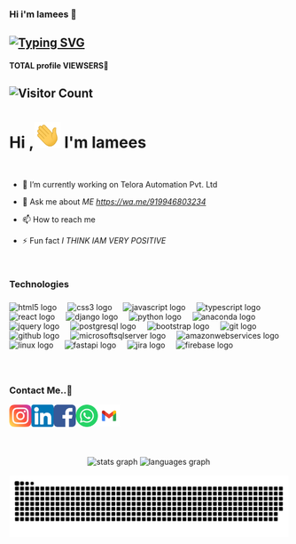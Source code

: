 

### Hi i'm lamees 👋

## [![Typing SVG](https://readme-typing-svg.herokuapp.com?font=Lemon+milk&color=F7000&lines=Hi...++im+lamees;Welcome+to+my+profile;full+stack+developer)](https://git.io/typing-svg)

#### TOTAL profile VIEWSERS📍
## ![Visitor Count](https://profile-counter.glitch.me/lamiiiizee/count.svg)


# Hi ,<a href="Hey"><img src="https://raw.githubusercontent.com/lamiiiizee/lamiiiizee/main/images/Hi.gif" width="48px"></a> I'm lamees

&nbsp;




- 🔭 I’m currently working on Telora Automation Pvt. Ltd

- 💬 Ask me about *ME* *https://wa.me/919946803234*

- 📫 How to reach me 

- ⚡ Fun fact *I THINK IAM VERY POSITIVE*




<br clear="left">


###

<h3 align="left">Technologies</h3>

###

<div align="left">
    <img src="https://cdn.jsdelivr.net/gh/devicons/devicon/icons/html5/html5-original.svg" height="40" alt="html5 logo"  />
  <img width="12" />
  <img src="https://cdn.jsdelivr.net/gh/devicons/devicon/icons/css3/css3-original.svg" height="40" alt="css3 logo"  />
  <img width="12" />
  <img src="https://cdn.jsdelivr.net/gh/devicons/devicon/icons/javascript/javascript-plain.svg" height="40" alt="javascript logo"  />
  <img width="12" />
  <img src="https://cdn.jsdelivr.net/gh/devicons/devicon/icons/typescript/typescript-plain.svg" height="40" alt="typescript logo"  />
  <img width="12" />
  <img src="https://cdn.jsdelivr.net/gh/devicons/devicon/icons/react/react-original.svg" height="40" alt="react logo"  />
  <img width="12" />
  <img src="https://cdn.jsdelivr.net/gh/devicons/devicon/icons/django/django-plain.svg" height="40" alt="django logo"  />
  <img width="12" />
  <img src="https://cdn.jsdelivr.net/gh/devicons/devicon/icons/python/python-original.svg" height="40" alt="python logo"  />
  <img width="12" />
  <img src="https://cdn.jsdelivr.net/gh/devicons/devicon/icons/anaconda/anaconda-original.svg" height="40" alt="anaconda logo"  />
  <img width="12" />
  <img src="https://cdn.jsdelivr.net/gh/devicons/devicon/icons/jquery/jquery-original.svg" height="40" alt="jquery logo"  />
  <img width="12" />
  <img src="https://cdn.jsdelivr.net/gh/devicons/devicon/icons/postgresql/postgresql-original.svg" height="40" alt="postgresql logo"  />
  <img width="12" />
  <img src="https://cdn.jsdelivr.net/gh/devicons/devicon/icons/bootstrap/bootstrap-original.svg" height="40" alt="bootstrap logo"  />
  <img width="12" />
  <img src="https://cdn.jsdelivr.net/gh/devicons/devicon/icons/git/git-original.svg" height="40" alt="git logo"  />
  <img width="12" />
  <img src="https://cdn.jsdelivr.net/gh/devicons/devicon/icons/github/github-original.svg" height="40" alt="github logo"  />
  <img width="12" />
  <img src="https://cdn.jsdelivr.net/gh/devicons/devicon/icons/microsoftsqlserver/microsoftsqlserver-plain.svg" height="40" alt="microsoftsqlserver logo"  />
  <img width="12" />
  <img src="https://cdn.jsdelivr.net/gh/devicons/devicon/icons/amazonwebservices/amazonwebservices-original.svg" height="40" alt="amazonwebservices logo"  />
  <img width="12" />
  <img src="https://cdn.jsdelivr.net/gh/devicons/devicon/icons/linux/linux-original.svg" height="40" alt="linux logo"  />
  <img width="12" />
  <img src="https://cdn.jsdelivr.net/gh/devicons/devicon/icons/fastapi/fastapi-original.svg" height="40" alt="fastapi logo"  />
  <img width="12" />
  <img src="https://cdn.jsdelivr.net/gh/devicons/devicon/icons/jira/jira-original.svg" height="40" alt="jira logo"  />
  <img width="12" />
  <img src="https://cdn.jsdelivr.net/gh/devicons/devicon/icons/firebase/firebase-plain.svg" height="40" alt="firebase logo"  />
</div>

###


<br clear="left">

###


<h3 align="left">Contact Me..🤙</h3>


[<img align="left" alt="Instagram" height="40px" width="40px" src="images/instagram.png" />](https://www.instagram.com/lamiiiizee/)
[<img align="left" alt="LinkedIn" height="40px" width="40px" src="images/linkedin.png" />](https://www.linkedin.com/in/muhammed-lamees-mv-4970ba260/)
[<img align="left" alt="Facebook" height="40px" width="40px" src="images/facebook.png" />](https://www.facebook.com/profile.php?id=100017169841207)
[<img align="left" alt="WhatsApp" height="40px" width="40px" src="images/whatsapp.png" />](https://api.whatsapp.com/send/?phone=919946803234&text&type=phone_number&app_absent=0)
[<img align="left" alt="gmail" height="40px" width="40px" src="images/gmail.png" />](mailto:muhammedlameesmv@gmail.com)

<br clear="left">


###
&nbsp;

<div align="center">
  <img src="https://github-readme-stats.vercel.app/api?username=lamiiiizee&hide_title=false&hide_rank=false&show_icons=true&include_all_commits=true&count_private=true&disable_animations=false&theme=dracula&locale=en&hide_border=false&order=1" height="150" alt="stats graph"  />
  <img src="https://github-readme-stats.vercel.app/api/top-langs?username=lamiiiizee&locale=en&hide_title=false&layout=compact&card_width=320&langs_count=5&theme=dracula&hide_border=false&order=2" height="150" alt="languages graph"  />
</div>

<br clear="left">

<picture>
  <source media="(prefers-color-scheme: dark)" srcset="https://raw.githubusercontent.com/Platane/Platane/output/github-contribution-grid-snake-dark.svg">
  <source media="(prefers-color-scheme: light)" srcset="https://raw.githubusercontent.com/Platane/Platane/output/github-contribution-grid-snake.svg">

  <img alt="github contribution grid snake animation" src="https://raw.githubusercontent.com/Platane/Platane/output/github-contribution-grid-snake.svg">
</picture>
